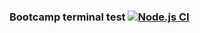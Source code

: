 ### Bootcamp terminal test [![Node.js CI](https://github.com/motitswe-m/bootcamp-terminal-tests/actions/workflows/node.js.yml/badge.svg)](https://github.com/motitswe-m/bootcamp-terminal-tests/actions/workflows/node.js.yml)
